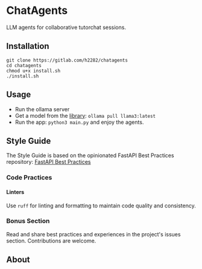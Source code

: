 # ChatAgents

LLM agents for collaborative tutorchat sessions.

## Installation

```
git clone https://gitlab.com/h2282/chatagents
cd chatagents
chmod u+x install.sh
./install.sh
```

## Usage

- Run the ollama server
- Get a model from the [library](https://ollama.ai/library): `ollama pull llama3:latest`
- Run the app: `python3 main.py` and enjoy the agents.

## Style Guide

The Style Guide is based on the opinionated FastAPI Best Practices repository:
[FastAPI Best Practices](https://github.com/zhanymkanov/fastapi-best-practices?tab=readme-ov-file#project-structure)

### Code Practices

#### Linters

Use `ruff` for linting and formatting to maintain code quality and consistency.

### Bonus Section

Read and share best practices and experiences in the project's issues section. Contributions are welcome.

## About
